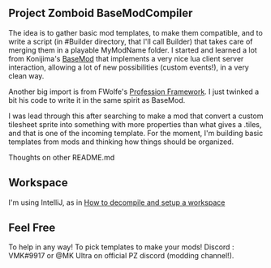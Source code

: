 ## Project Zomboid BaseModCompiler

The idea is to gather basic mod templates, to make them compatible, and to write a script (in #Builder directory, that I'll call Builder)
that takes care of merging them in a playable MyModName folder.
I started and learned a lot from Konijima's [BaseMod](https://github.com/Konijima/PZ-BaseMod) that implements a very nice lua client server interaction,
allowing a lot of new possibilities (custom events!), in a very clean way.

Another big import is from FWolfe's [Profession Framework](https://github.com/FWolfe/ProfessionFramework).
I just twinked a bit his code to write it in the same spirit as BaseMod.

I was lead through this after searching to make a mod that convert a custom tilesheet sprite into 
something with more properties than what gives a .tiles, and that is one of the incoming template.
For the moment, I'm building basic templates from mods and thinking how things should be organized.

Thoughts on other README.md

## Workspace

I'm using IntelliJ, as in [How to decompile and setup a workspace](https://github.com/Konijima/PZ-Libraries)

## Feel Free
To help in any way!
To pick templates to make your mods!
Discord : VMK#9917
or @MK Ultra on official PZ discord (modding channel!).